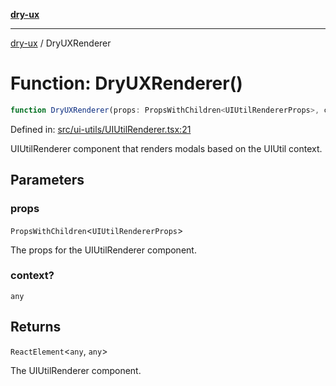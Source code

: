 [**dry-ux**](../README.md)

***

[dry-ux](../globals.md) / DryUXRenderer

# Function: DryUXRenderer()

```ts
function DryUXRenderer(props: PropsWithChildren<UIUtilRendererProps>, context?: any): ReactElement<any, any>
```

Defined in: [src/ui-utils/UIUtilRenderer.tsx:21](https://github.com/navedr/dry-ux/blob/fa9fb1e7600855fffa8e3918bf7bfc6bfd8c02b5/src/ui-utils/UIUtilRenderer.tsx#L21)

UIUtilRenderer component that renders modals based on the UIUtil context.

## Parameters

### props

`PropsWithChildren`\<`UIUtilRendererProps`\>

The props for the UIUtilRenderer component.

### context?

`any`

## Returns

`ReactElement`\<`any`, `any`\>

The UIUtilRenderer component.
